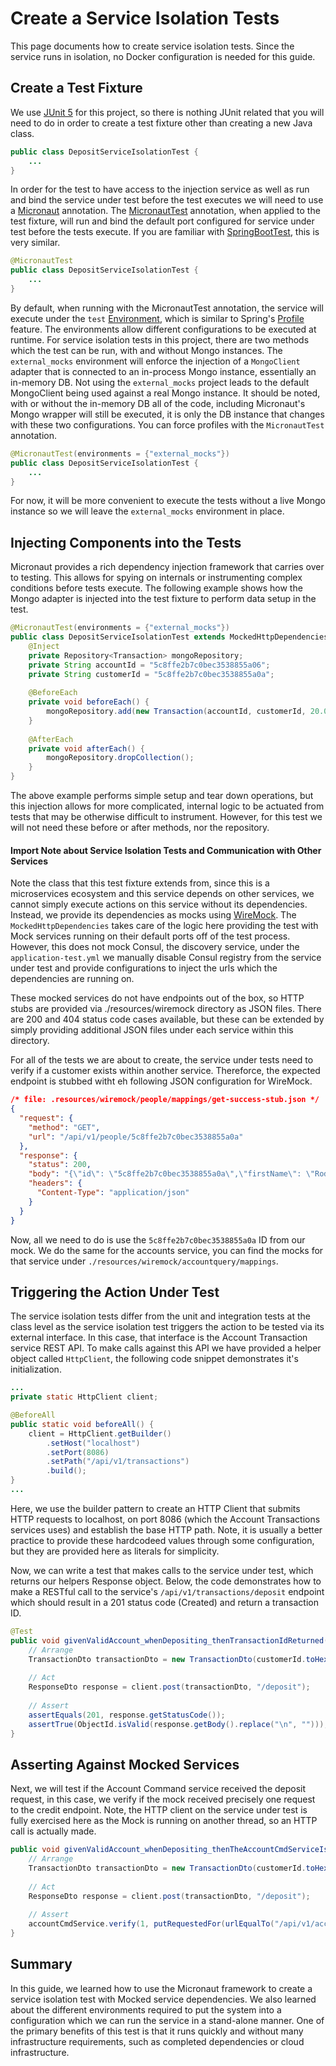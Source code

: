 # Create a Service Isolation Tests
This page documents how to create service isolation tests. Since the service runs in isolation, no Docker configuration is needed for this guide.
## Create a Test Fixture
We use [JUnit 5](https://junit.org/junit5/docs/current/user-guide/) for this project, so there is nothing JUnit related that you will need to do in order to create a test fixture other than creating a new Java class.
```java
public class DepositServiceIsolationTest {
    ...
}
```
In order for the test to have access to the injection service as well as run and bind the service under test before the test executes we will need to use a [Micronaut](https://micronaut.io/) annotation.
The [MicronautTest](https://micronaut-projects.github.io/micronaut-test/latest/guide/index.html) annotation, when applied to the test fixture, 
will run and bind the default port configured for service under test before the tests execute. If you are familiar with [SpringBootTest](https://docs.spring.io/spring-boot/docs/current/reference/html/boot-features-testing.html), this is very similar.
```java
@MicronautTest
public class DepositServiceIsolationTest {
    ...
}
```
By default, when running with the MicronautTest annotation, the service will execute under the `test` [Environment](), which is similar to Spring's [Profile](https://docs.spring.io/spring-boot/docs/current/reference/html/boot-features-profiles.html) feature. 
The environments allow different configurations to be executed at runtime. For service isolation tests in this project, there are two methods which the test can be run, with and without Mongo instances. The `external_mocks` environment will enforce the injection of a 
`MongoClient` adapter that is connected to an in-process Mongo instance, essentially an in-memory DB. Not using the `external_mocks` project leads to the default MongoClient being used against a real Mongo instance.
It should be noted, with or without the in-memory DB all of the code, including Micronaut's Mongo wrapper will still be executed, it is only the DB instance that changes with these two configurations.
You can force profiles with the `MicronautTest` annotation.
```java
@MicronautTest(environments = {"external_mocks"})
public class DepositServiceIsolationTest {
    ...
}
```
For now, it will be more convenient to execute the tests without a live Mongo instance so we will leave the `external_mocks` environment in place.

## Injecting Components into the Tests
Micronaut provides a rich dependency injection framework that carries over to testing. This allows for spying on internals or instrumenting complex conditions before tests execute.
The following example shows how the Mongo adapter is injected into the test fixture to perform data setup in the test.
```java
@MicronautTest(environments = {"external_mocks"})
public class DepositServiceIsolationTest extends MockedHttpDependencies {
    @Inject
    private Repository<Transaction> mongoRepository;
    private String accountId = "5c8ffe2b7c0bec3538855a06";
    private String customerId = "5c8ffe2b7c0bec3538855a0a";
    
    @BeforeEach
    private void beforeEach() {
        mongoRepository.add(new Transaction(accountId, customerId, 20.00));
    }
    
    @AfterEach
    private void afterEach() {
        mongoRepository.dropCollection();
    }
}
```
The above example performs simple setup and tear down operations, but this injection allows for more complicated, internal logic to be actuated from tests that may be otherwise difficult to instrument.
However, for this test we will not need these before or after methods, nor the repository.

#### Import Note about Service Isolation Tests and Communication with Other Services
Note the class that this test fixture extends from, since this is a microservices ecosystem and this service depends on other services, we cannot simply execute actions on this service without its dependencies. Instead, we provide its dependencies as mocks using [WireMock](http://wiremock.org/).
The `MockedHttpDependencies` takes care of the logic here providing the test with Mock services running on their default ports off of the test process. However, this does not mock Consul, the discovery service, under the `application-test.yml` we manually disable Consul registry from the service under test and provide configurations to inject the urls which the dependencies are running on.

These mocked services do not have endpoints out of the box, so HTTP stubs are provided via ./resources/wiremock directory as JSON files. There are 200 and 404 status code cases available, but these can be extended by simply providing additional JSON files under each service within this directory.

For all of the tests we are about to create, the service under tests need to verify if a customer exists within another service. Thereforce, the expected endpoint is stubbed witht eh following JSON configuration for WireMock.
```json
/* file: .resources/wiremock/people/mappings/get-success-stub.json */
{
  "request": {
    "method": "GET",
    "url": "/api/v1/people/5c8ffe2b7c0bec3538855a0a"
  },
  "response": {
    "status": 200,
    "body": "{\"id\": \"5c8ffe2b7c0bec3538855a0a\",\"firstName\": \"Rodney\",\"lastName\": \"Mckay\"}",
    "headers": {
      "Content-Type": "application/json"
    }
  }
}
```
Now, all we need to do is use the `5c8ffe2b7c0bec3538855a0a` ID from our mock. We do the same for the accounts service, you can find the mocks for that service under `./resources/wiremock/accountquery/mappings`.

## Triggering the Action Under Test
The service isolation tests differ from the unit and integration tests at the class level as the service isolation test triggers the action to be tested via its external interface. In this case, 
that interface is the Account Transaction service REST API. To make calls against this API we have provided a helper object called `HttpClient`, the following code snippet demonstrates it's initialization.
```java
...
private static HttpClient client;

@BeforeAll
public static void beforeAll() {
    client = HttpClient.getBuilder()
        .setHost("localhost")
        .setPort(8086)
        .setPath("/api/v1/transactions")
        .build();
}
...
```
Here, we use the builder pattern to create an HTTP Client that submits HTTP requests to localhost, on port 8086 (which the Account Transactions services uses) and establish the base HTTP path. Note, it is usually a better practice to provide these hardcodeed values through some configuration, but they are provided here as literals for simplicity.

Now, we can write a test that makes calls to the service under test, which returns our helpers Response object. Below, the code demonstrates
how to make a RESTful call to the service's `/api/v1/transactions/deposit` endpoint which should result in a 201 status code (Created) and return a transaction ID.
```java
@Test
public void givenValidAccount_whenDepositing_thenTransactionIdReturned() {
    // Arrange
    TransactionDto transactionDto = new TransactionDto(customerId.toHexString(), accountId.toHexString(), 15.00);
    
    // Act
    ResponseDto response = client.post(transactionDto, "/deposit");
    
    // Assert
    assertEquals(201, response.getStatusCode());
    assertTrue(ObjectId.isValid(response.getBody().replace("\n", "")));
}
```

## Asserting Against Mocked Services
Next, we will test if the Account Command service received the deposit request, in this case, we verify if the mock received precisely one request to the credit endpoint.
Note, the HTTP client on the service under test is fully exercised here as the Mock is running on another thread, so an HTTP call is actually made.

```java
public void givenValidAccount_whenDepositing_thenTheAccountCmdServiceIsCalled() {
    // Arrange
    TransactionDto transactionDto = new TransactionDto(customerId.toHexString(), accountId.toHexString(), 15.00);
    
    // Act
    ResponseDto response = client.post(transactionDto, "/deposit");
    
    // Assert
    accountCmdService.verify(1, putRequestedFor(urlEqualTo("/api/v1/accounts/credit")));
}
```

## Summary
In this guide, we learned how to use the Micronaut framework to create a service isolation test with Mocked service dependencies. We also learned about the different environments required to put the system into a configuration which we can run the service in a stand-alone manner. One of the primary
benefits of this test is that it runs quickly and without many infrastructure requirements, such as completed dependencies or cloud infrastructure.
